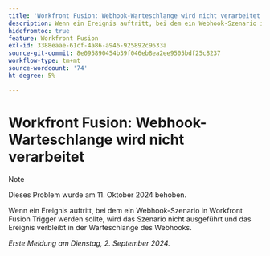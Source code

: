 ```yaml
---
title: 'Workfront Fusion: Webhook-Warteschlange wird nicht verarbeitet'
description: Wenn ein Ereignis auftritt, bei dem ein Webhook-Szenario in Workfront Fusion Trigger werden sollte, wird das Szenario nicht ausgeführt und das Ereignis verbleibt in der Warteschlange des Webhooks.
hidefromtoc: true
feature: Workfront Fusion
exl-id: 3388eaae-61cf-4a86-a946-925892c9633a
source-git-commit: 8e095890454b39f046eb8ea2ee9505bdf25c8237
workflow-type: tm+mt
source-wordcount: '74'
ht-degree: 5%

---
```


# Workfront Fusion: Webhook-Warteschlange wird nicht verarbeitet

>[!NOTE]
>
>Dieses Problem wurde am 11. Oktober 2024 behoben.

Wenn ein Ereignis auftritt, bei dem ein Webhook-Szenario in Workfront Fusion Trigger werden sollte, wird das Szenario nicht ausgeführt und das Ereignis verbleibt in der Warteschlange des Webhooks.

_Erste Meldung am Dienstag, 2. September 2024._
